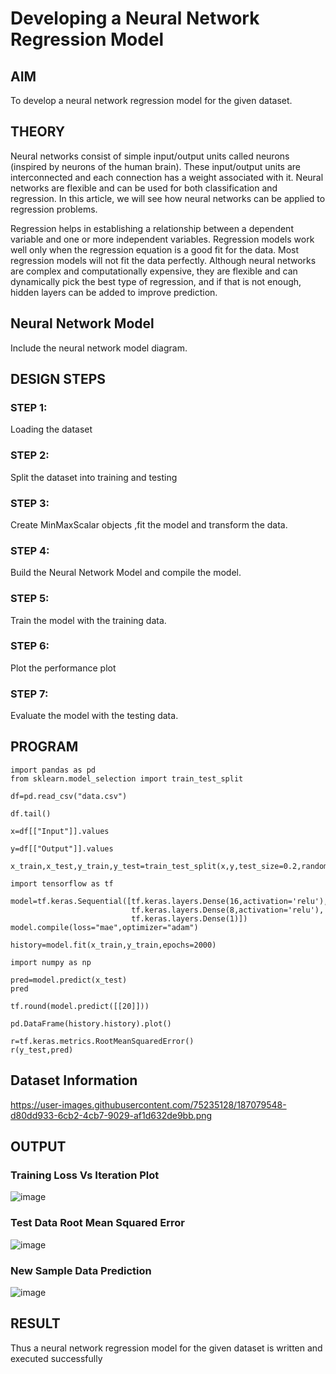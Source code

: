 # Developing a Neural Network Regression Model

## AIM

To develop a neural network regression model for the given dataset.

## THEORY

Neural networks consist of simple input/output units called neurons (inspired by neurons of the human brain). These input/output units are interconnected and each connection has a weight associated with it. Neural networks are flexible and can be used for both classification and regression. In this article, we will see how neural networks can be applied to regression problems.

Regression helps in establishing a relationship between a dependent variable and one or more independent variables. Regression models work well only when the regression equation is a good fit for the data. Most regression models will not fit the data perfectly. Although neural networks are complex and computationally expensive, they are flexible and can dynamically pick the best type of regression, and if that is not enough, hidden layers can be added to improve prediction.

## Neural Network Model

Include the neural network model diagram.

## DESIGN STEPS

### STEP 1:

Loading the dataset

### STEP 2:

Split the dataset into training and testing

### STEP 3:

Create MinMaxScalar objects ,fit the model and transform the data.

### STEP 4:

Build the Neural Network Model and compile the model.

### STEP 5:

Train the model with the training data.

### STEP 6:

Plot the performance plot

### STEP 7:

Evaluate the model with the testing data.

## PROGRAM
``` python3
import pandas as pd
from sklearn.model_selection import train_test_split

df=pd.read_csv("data.csv")

df.tail()

x=df[["Input"]].values

y=df[["Output"]].values

x_train,x_test,y_train,y_test=train_test_split(x,y,test_size=0.2,random_state=42)

import tensorflow as tf

model=tf.keras.Sequential([tf.keras.layers.Dense(16,activation='relu'),
                           tf.keras.layers.Dense(8,activation='relu'),
                           tf.keras.layers.Dense(1)])
model.compile(loss="mae",optimizer="adam")

history=model.fit(x_train,y_train,epochs=2000)

import numpy as np

pred=model.predict(x_test)
pred

tf.round(model.predict([[20]]))

pd.DataFrame(history.history).plot()

r=tf.keras.metrics.RootMeanSquaredError()
r(y_test,pred)
```

## Dataset Information

https://user-images.githubusercontent.com/75235128/187079548-d80dd933-6cb2-4cb7-9029-af1d632de9bb.png

## OUTPUT

### Training Loss Vs Iteration Plot

![image](https://user-images.githubusercontent.com/75235022/187082446-c243f736-1120-49dd-a879-4e8e1dda7f35.png)

### Test Data Root Mean Squared Error

![image](https://user-images.githubusercontent.com/75235022/187082456-729d6e05-1c87-4624-a718-708010174527.png)

### New Sample Data Prediction

![image](https://user-images.githubusercontent.com/75235022/187082465-c0c44e01-a8dd-4b52-8bdb-194de65baba2.png)

## RESULT
Thus a neural network regression model for the given dataset is written and executed successfully
